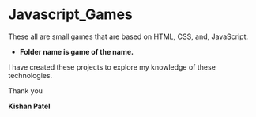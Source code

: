 # Javascript_Games
These all are small games that are based on HTML, CSS, and, JavaScript.

* **Folder name is game of the name.**

I have created these projects to explore my knowledge of these technologies.

Thank you

**Kishan Patel**
